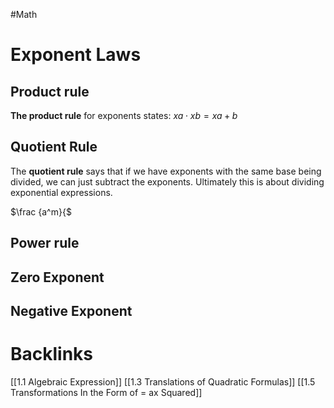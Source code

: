 #Math
# Exponent Laws

## Product rule
**The product rule** for exponents states: 
$xa⋅xb=xa+b$
## Quotient Rule
The **quotient rule** says that if we have exponents with the same base being divided, we can just subtract the exponents. Ultimately this is about dividing exponential expressions.

$\frac {a^m}{$
## Power rule

## Zero Exponent

## Negative Exponent

# Backlinks
[[1.1 Algebraic Expression]]
[[1.3 Translations of Quadratic Formulas]]
[[1.5 Transformations In the Form of = ax Squared]]



